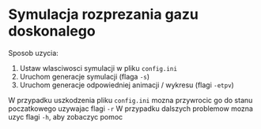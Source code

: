 # Symulacja rozprezania gazu doskonalego
Sposob uzycia:
1. Ustaw wlasciwosci symulacji w pliku `config.ini`
2. Uruchom generacje symulacji (flaga `-s`)
3. Uruchom generacje odpowiedniej animacji / wykresu (flagi `-etpv`)

W przypadku uszkodzenia pliku `config.ini` mozna przywrocic go do stanu poczatkowego uzywajac flagi `-r`
W przypadku dalszych problemow mozna uzyc flagi `-h`, aby zobaczyc pomoc
